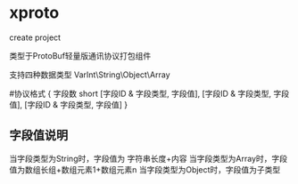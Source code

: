 # xproto
create project

类型于ProtoBuf轻量版通讯协议打包组件

支持四种数据类型 VarInt\String\Object\Array

#协议格式
{  字段数 short
  [字段ID & 字段类型, 字段值],
  [字段ID & 字段类型, 字段值],
  [字段ID & 字段类型, 字段值]
}
## 字段值说明
当字段类型为String时，字段值为 字符串长度+内容
当字段类型为Array时，字段值为数组长组+数组元素1+数组元素n
当字段类型为Object时，字段值为子类型
